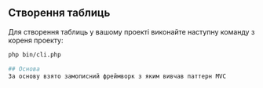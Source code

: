 ## Створення таблиць

Для створення таблиць у вашому проекті виконайте наступну команду з кореня проекту:

```bash
php bin/cli.php

## Основа
За основу взято замописний фреймворк з яким вивчав паттерн MVC

